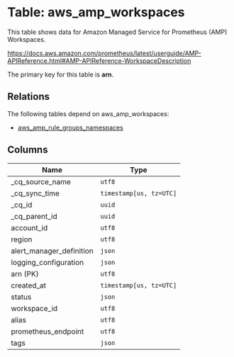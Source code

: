 # Table: aws_amp_workspaces

This table shows data for Amazon Managed Service for Prometheus (AMP) Workspaces.

https://docs.aws.amazon.com/prometheus/latest/userguide/AMP-APIReference.html#AMP-APIReference-WorkspaceDescription

The primary key for this table is **arn**.

## Relations

The following tables depend on aws_amp_workspaces:
  - [aws_amp_rule_groups_namespaces](aws_amp_rule_groups_namespaces)

## Columns

| Name          | Type          |
| ------------- | ------------- |
|_cq_source_name|`utf8`|
|_cq_sync_time|`timestamp[us, tz=UTC]`|
|_cq_id|`uuid`|
|_cq_parent_id|`uuid`|
|account_id|`utf8`|
|region|`utf8`|
|alert_manager_definition|`json`|
|logging_configuration|`json`|
|arn (PK)|`utf8`|
|created_at|`timestamp[us, tz=UTC]`|
|status|`json`|
|workspace_id|`utf8`|
|alias|`utf8`|
|prometheus_endpoint|`utf8`|
|tags|`json`|
